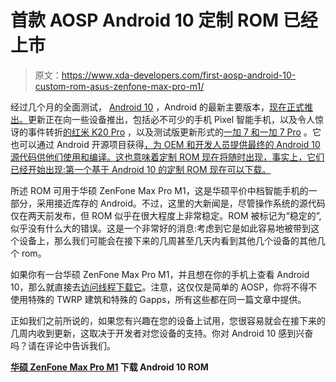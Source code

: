 # 首款 AOSP Android 10 定制 ROM 已经上市

> 原文：<https://www.xda-developers.com/first-aosp-android-10-custom-rom-asus-zenfone-max-pro-m1/>

经过几个月的全面测试， [Android 10](https://www.xda-developers.com/tag/android10/) ，Android 的最新主要版本，[现在正式推出。](https://www.xda-developers.com/google-releases-stable-android-10-for-pixel-smartphones/)更新正在向一些设备推出，包括必不可少的手机 Pixel 智能手机，以及令人惊讶的事件转折[的红米 K20 Pro](https://www.xda-developers.com/redmi-k20-pro-android-10-miui-update/) ，以及测试版更新形式的[一加 7 和一加 7 Pro](https://www.xda-developers.com/oneplus-7-7-pro-android-10-oxygenos-open-beta-1/) 。它也可以通过 Android 开源项目获得[，为 OEM 和开发人员提供最终的 Android 10 源代码供他们使用和编译。这也意味着定制 ROM 现在将随时出现，事实上，它们已经开始出现:第一个基于 Android 10 的定制 ROM 现在可以下载。](https://www.xda-developers.com/android-10-source-code-aosp/)

所述 ROM 可用于华硕 ZenFone Max Pro M1，这是华硕平价中档智能手机的一部分，采用接近库存的 Android。不过，这里的大新闻是，尽管操作系统的源代码仅在两天前发布，但 ROM 似乎在很大程度上非常稳定。ROM 被标记为“稳定的”,似乎没有什么大的错误。这是一个非常好的消息:考虑到它是如此容易地被带到这个设备上，那么我们可能会在接下来的几周甚至几天内看到其他几个设备的其他几个 rom。

如果你有一台华硕 ZenFone Max Pro M1，并且想在你的手机上查看 Android 10，那么就直接去[访问线程下载它](https://forum.xda-developers.com/asus-zenfone-max-pro-m1/development/rom-aosp-10-0-t3964820)。注意，这仅仅是简单的 AOSP，你将不得不使用特殊的 TWRP 建筑和特殊的 Gapps，所有这些都在同一篇文章中提供。

正如我们之前所说的，如果您有兴趣在您的设备上试用，您很容易就会在接下来的几周内收到更新，这取决于开发者对您设备的支持。你对 Android 10 感到兴奋吗？请在评论中告诉我们。

**[华硕 ZenFone Max Pro M1](https://forum.xda-developers.com/asus-zenfone-max-pro-m1/development/rom-aosp-10-0-t3964820) 下载 Android 10 ROM**